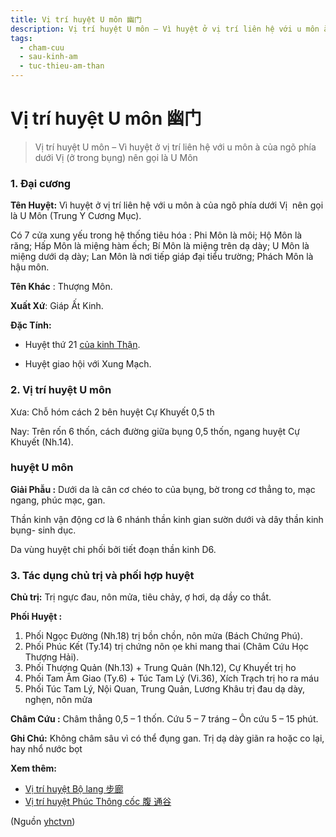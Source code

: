 ```yaml
---
title: Vị trí huyệt U môn 幽门
description: Vị trí huyệt U môn – Vì huyệt ở vị trí liên hệ với u môn à của ngõ phía dưới Vị (ở trong bụng) nên gọi là U Môn
tags:
  - cham-cuu
  - sau-kinh-am
  - tuc-thieu-am-than
---
```


# Vị trí huyệt U môn 幽门 

> Vị trí huyệt U môn – Vì huyệt ở vị trí liên hệ với u môn à của ngõ phía dưới Vị (ở trong bụng) nên gọi là U Môn

### 1. Đại cương

**Tên Huyệt:** Vì huyệt ở vị trí liên hệ với u môn à của ngõ phía dưới Vị  nên gọi là U Môn (Trung Y Cương Mục).

Có 7 cửa xung yếu trong hệ thống tiêu hóa : Phi Môn là môi; Hộ Môn là răng; Hấp Môn là miệng hàm ếch; Bí Môn là miệng trên dạ dày; U Môn là miệng dưới dạ dày; Lan Môn là nơi tiếp giáp đại tiểu trường; Phách Môn là hậu môn.

**Tên Khác** : Thượng Môn.

**Xuất Xứ**: Giáp Ất Kinh.

**Đặc Tính:**

+ Huyệt thứ 21 [của kinh Thận](/yhctvn/kinh-tuc-thieu-am-than/).

+ Huyệt giao hội với Xung Mạch.

### 2. Vị trí huyệt U môn

Xưa: Chỗ hóm cách 2 bên huyệt Cự Khuyết 0,5 th

Nay: Trên rốn 6 thốn, cách đường giữa bụng 0,5 thốn, ngang huyệt Cự Khuyết (Nh.14).

### huyệt U môn

**Giải Phẫu :** Dưới da là cân cơ chéo to của bụng, bờ trong cơ thẳng to, mạc ngang, phúc mạc, gan.

Thần kinh vận động cơ là 6 nhánh thần kinh gian sườn dưới và dây thần kinh bụng- sinh dục.

Da vùng huyệt chi phối bởi tiết đoạn thần kinh D6.

### 3. Tác dụng chủ trị và phối hợp huyệt

**Chủ trị:** Trị ngực đau, nôn mửa, tiêu chảy, ợ hơi, dạ dầy co thắt.

**Phối Huyệt :**

1. Phối Ngọc Đường (Nh.18) trị bồn chồn, nôn mửa (Bách Chứng Phú).
2. Phối Phúc Kết (Ty.14) trị chứng nôn ọe khi mang thai (Châm Cứu Học Thượng Hải).
3. Phối Thượng Quản (Nh.13) + Trung Quản (Nh.12), Cự Khuyết trị ho
4. Phối Tam Âm Giao (Ty.6) + Túc Tam Lý (Vi.36), Xích Trạch trị ho ra máu
5. Phối Túc Tam Lý, Nội Quan, Trung Quản, Lương Khâu trị đau dạ dày, nghẹn, nôn mửa

**Châm Cứu :** Châm thẳng 0,5 – 1 thốn. Cứu 5 – 7 tráng – Ôn cứu 5 – 15 phút.

**Ghi Chú:** Không châm sâu vì có thể đụng gan. Trị dạ dày giãn ra hoặc co lại, hay nhổ nước bọt

**Xem thêm:**

* [Vị trí huyệt Bộ lang 步廊](/yhctvn/vi-tri-huyet-bo-lang-%e6%ad%a5%e5%bb%8a/)
* [Vị trí huyệt Phúc Thông cốc 腹 通谷](/yhctvn/vi-tri-huyet-thong-coc-%e9%80%9a%e8%b0%b7/)

(Nguồn <a href="https://yhctvn.com/vi-tri-huyet-u-mon-幽门/" target="_blank">yhctvn</a>)
